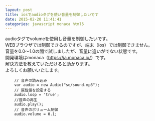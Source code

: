 ```yaml
---
layout: post
title: iosでaudioタグを使い音量を制御したいです
date: 2015-02-20 11:41:41
categories: javascript monaca html5
---
```

<p>audioタグでvolumeを使用し音量を制御したいです。<br>
WEBブラウザでは制御できるのですが、端末（ios）では制御できません。<br>
音量を0.0～1.0の間で試しましたが、音量に違いがでない状態です。<br>
開発環境はmonaca（<a href="https://ja.monaca.io/" rel="nofollow">https://ja.monaca.io/</a>）です。<br>
解決方法を教えていただけると助かります。<br>
よろしくお願いいたします。</p>

<pre><code>    // 音声の読み込み
    var audio = new Audio("se/sound.mp3");
    // 属性値を設定する
    audio.loop = 'true';
    //音声の再生
    audio.play();
    // 音声のボリューム制御
    audio.volume = 0.1;
</code></pre>
